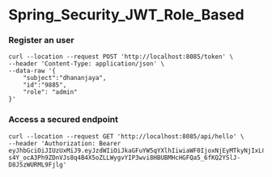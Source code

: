 # Spring_Security_JWT_Role_Based

### Register an user
~~~
curl --location --request POST 'http://localhost:8085/token' \
--header 'Content-Type: application/json' \
--data-raw '{ 
	"subject":"dhananjaya", 
	"id":"9885", 
	"role": "admin"
}'
~~~


### Access a secured endpoint 
~~~
curl --location --request GET 'http://localhost:8085/api/hello' \
--header 'Authorization: Bearer eyJhbGciOiJIUzUxMiJ9.eyJzdWIiOiJkaGFuYW5qYXlhIiwiaWF0IjoxNjEyMTkyNjIxLCJleHAiOjE2MTIxOTI5MjEsInVzZXJJZCI6Ijk4ODUiLCJyb2xlIjoiQURNSU4ifQ.HjwGHU-s4Y_ocA3Ph9ZDnVJs8q4B4X5oZLLWygvYIP3wvi8HBUBMHcHGFQa5_6fKQ2YSlJ-D8J5zWURML9Fjlg'
~~~
